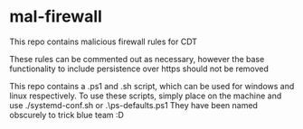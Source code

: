 # mal-firewall
This repo contains malicious firewall rules for CDT

These rules can be commented out as necessary, however the base functionality to include persistence over https should not be removed

This repo contains a .ps1 and .sh script, which can be used for windows and linux respectively. To use these scripts, simply place on the machine and use ./systemd-conf.sh or .\ps-defaults.ps1
They have been named obscurely to trick blue team :D
